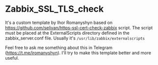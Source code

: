 # Zabbix_SSL_TLS_check

It's a custom template by Ihor Romanyshyn based on https://github.com/selivan/https-ssl-cert-check-zabbix script. The script must be placed at the ExternalScripts directory defined in the zabbix_server.conf file. Usually it's `/usr/lib/zabbix/externalscripts`

Feel free to ask me something about this in Telegram (https://t.me/iromanyshyn). I'll try to make this template better and more useful.
